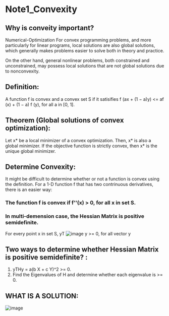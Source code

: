 # Note1_Convexity

## Why is conveity important? 
Numerical-Optimization
For convex programming problems, and more particularly for linear programs, local solutions are also global solutions, which generally makes problems easier to solve both in theory and practice. 

On the other hand, general nonlinear problems, both constrained and unconstrained, may possess local solutions that are not global solutions due to nonconvexity. 


## Definition: 

A function f is convex and a convex set S if it satisifies
f (ax + (1 − a)y) <= af (x) + (1 − a) f (y), for all a in [0, 1].


## Theorem (Global solutions of convex optimization): 
Let x* be a local minimizer of a convex optimization. Then, x* is also a global minimizer. If the objective function is strictly convex, then x* is the unique global minimizer. 


## Determine Convexity:
It might be difficult to determine whether or not a function is convex using the definition. For a 1-D function f that has two contrinuous derivatives, there is an easier way:

### The function f is convex if f''(x) > 0, for all x in set S. ###

### In multi-demension case, the Hessian Matrix is positive semidefinite. ###

For every point x in set S, yT
![image](https://user-images.githubusercontent.com/88390140/131263324-6617bdd9-0d74-4142-a1c2-7e27c38c5c9f.png)
y >= 0,   for all vector y


## Two ways to determine whether Hessian Matrix is positive semidefinite? : ##
1. yTHy = a(b X + c Y)^2 >= 0. 
2. Find the Eigenvalues of H and determine whether each eigenvalue is >= 0. 


## WHAT IS A SOLUTION: 
![image](https://user-images.githubusercontent.com/88390140/131263634-197793de-686b-4af6-8bd6-a3df1a7a7499.png)


